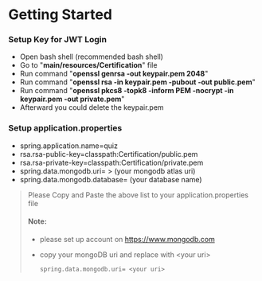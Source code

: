 # Getting Started

### Setup Key for JWT Login
+ Open bash shell (recommended bash shell)
+ Go to "**main/resources/Certification**" file
+ Run command "**openssl genrsa -out keypair.pem 2048**"
+ Run command "**openssl rsa -in keypair.pem -pubout -out public.pem**"
+ Run command "**openssl pkcs8 -topk8 -inform PEM -nocrypt -in keypair.pem -out private.pem**"
+ Afterward you could delete the keypair.pem

### Setup application.properties
+ spring.application.name=quiz
+ rsa.rsa-public-key=classpath:Certification/public.pem
+ rsa.rsa-private-key=classpath:Certification/private.pem
+ spring.data.mongodb.uri= > (your mongodb atlas uri)
+ spring.data.mongodb.database= (your database name)

> Please Copy and Paste the above list to your application.properties file
> #### Note:
> + please set up account on <https://www.mongodb.com>
> + copy your mongoDB uri and replace with \<your uri> 
> 
>       spring.data.mongodb.uri= <your uri>




